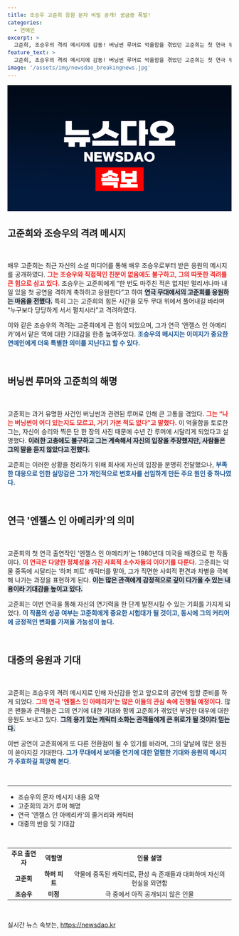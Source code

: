 ```yaml
---
title: 조승우 고준희 응원 문자 비밀 공개! 궁금증 폭발!
categories:
  - 연예인
excerpt: >
  고준희, 조승우의 격려 메시지에 감동! 버닝썬 루머로 억울함을 겪었던 고준희는 첫 연극 무대에 도전하며 진정한 자신을 드러낼 준비를 한다. 그의 무대 뒤 진솔한 이야기, 확인해보세요!
feature_text: >
  고준희, 조승우의 격려 메시지에 감동! 버닝썬 루머로 억울함을 겪었던 고준희는 첫 연극 무대에 도전하며 진정한 자신을 드러낼 준비를 한다. 그의 무대 뒤 진솔한 이야기, 확인해보세요!
image: '/assets/img/newsdao_breakingnews.jpg'
---
```


<p><img src="/assets/img/newsdao_breakingnews.jpg" alt="flaretime 속보" /></p>

<h2 data-ke-size="size26">고준희와 조승우의 격려 메시지</h2>

<p data-ke-size="size16">&nbsp;</p>

<p>배우 고준희는 최근 자신의 소셜 미디어를 통해 배우 조승우로부터 받은 응원의 메시지를 공개하였다. <b><span style="color: #ee2323;">그는 조승우와 직접적인 친분이 없음에도 불구하고, 그의 따뜻한 격려를 큰 힘으로 삼고 있다.</span></b> 조승우는 고준희에게 “한 번도 마주친 적은 없지만 멀리서나마 내일 있을 첫 공연을 격하게 축하하고 응원한다”고 하여 <b><span style="background-color: #21538527;">연극 무대에서의 고준희를 응원하는 마음을 전했다.</span></b> 특히 그는 고준희의 힘든 시간을 모두 무대 위에서 풀어내길 바라며 “누구보다 당당하게 서서 펼치시라”고 격려하였다. </p>

<p>이와 같은 조승우의 격려는 고준희에게 큰 힘이 되었으며, 그가 연극 ‘엔젤스 인 아메리카’에서 맡은 역에 대한 기대감을 한층 높여주었다. <b><span style="color: #1a5490;">조승우의 메시지는 이미지가 중요한 연예인에게 더욱 특별한 의미를 지닌다고 할 수 있다.</span></b> </p>

<p data-ke-size="size16">&nbsp;</p>

<h2 data-ke-size="size26">버닝썬 루머와 고준희의 해명</h2>

<p data-ke-size="size16">&nbsp;</p>

<p>고준희는 과거 유명한 사건인 버닝썬과 관련된 루머로 인해 큰 고통을 겪었다. <b><span style="color: #ee2323;">그는 “나는 버닝썬이 어디 있는지도 모르고, 거기 가본 적도 없다”고 말했다.</span></b> 이 억울함을 토로한 그는, 자신이 승리와 찍은 단 한 장의 사진 때문에 수년 간 루머에 시달리게 되었다고 설명했다. <b><span style="background-color: #21538527;">이러한 고충에도 불구하고 그는 계속해서 자신의 입장을 주장했지만, 사람들은 그의 말을 듣지 않았다고 전했다.</span></b></p>

<p>고준희는 이러한 상황을 정리하기 위해 회사에 자신의 입장을 분명히 전달했으나, <b><span style="color: #1a5490;">부족한 대응으로 인한 실망감은 그가 개인적으로 변호사를 선임하게 만든 주요 원인 중 하나였다.</span></b> </p>

<p data-ke-size="size16">&nbsp;</p>

<h2 data-ke-size="size26">연극 '엔젤스 인 아메리카'의 의미</h2>

<p data-ke-size="size16">&nbsp;</p>

<p>고준희의 첫 연극 출연작인 '엔젤스 인 아메리카'는 1980년대 미국을 배경으로 한 작품이다. <b><span style="color: #ee2323;">이 연극은 다양한 정체성을 가진 사회적 소수자들의 이야기를 다룬다.</span></b> 고준희는 약물 중독에 시달리는 ‘하퍼 피트’ 캐릭터를 맡아, 그가 직면한 사회적 편견과 차별을 극복해 나가는 과정을 표현하게 된다. <b><span style="background-color: #21538527;">이는 많은 관객에게 감정적으로 깊이 다가올 수 있는 내용이라 기대감을 높이고 있다.</span></b> </p>

<p>고준희는 이번 연극을 통해 자신의 연기력을 한 단계 발전시킬 수 있는 기회를 가지게 되었다. <b><span style="color: #1a5490;">이 작품의 성공 여부는 고준희에게 중요한 시험대가 될 것이고, 동시에 그의 커리어에 긍정적인 변화를 가져올 가능성이 높다.</span></b> </p>

<p data-ke-size="size16">&nbsp;</p>

<h2 data-ke-size="size26">대중의 응원과 기대</h2>

<p data-ke-size="size16">&nbsp;</p>

<p>고준희는 조승우의 격려 메시지로 인해 자신감을 얻고 앞으로의 공연에 임할 준비를 하게 되었다. <b><span style="color: #ee2323;">그의 연극 '엔젤스 인 아메리카'는 많은 이들의 관심 속에 진행될 예정이다.</span></b> 많은 팬들과 관객들은 그의 연기에 대한 기대와 함께 고준희가 겪었던 부당한 대우에 대한 응원도 보내고 있다. <b><span style="background-color: #21538527;">그의 용기 있는 캐릭터 소화는 관객들에게 큰 위로가 될 것이라 믿는다.</span></b> </p>

<p>이번 공연이 고준희에게 또 다른 전환점이 될 수 있기를 바라며, 그의 앞날에 많은 응원이 쏟아지길 기대한다. <b><span style="color: #1a5490;">그가 무대에서 보여줄 연기에 대한 열렬한 기대와 응원의 메시지가 주효하길 희망해 본다.</span></b></p>

<p data-ke-size="size16">&nbsp;</p>

<hr>

<ul>
  <li>조승우의 문자 메시지 내용 요약</li>
  <li>고준희의 과거 루머 해명</li>
  <li>연극 '엔젤스 인 아메리카'의 줄거리와 캐릭터</li>
  <li>대중의 반응 및 기대감</li>
</ul>

<p data-ke-size="size16">&nbsp;</p>

<table>
  <tr>
    <td style="text-align: center; height: 17px;"><b>주요 출연자</b></td>
    <td style="text-align: center; height: 17px;"><b>역할명</b></td>
    <td style="text-align: center; height: 17px;"><b>인물 설명</b></td>
  </tr>
  <tr>
    <td style="text-align: center; height: 17px;"><b>고준희</b></td>
    <td style="text-align: center; height: 17px;"><b>하퍼 피트</b></td>
    <td style="text-align: center; height: 17px;">약물에 중독된 캐릭터로, 환상 속 존재들과 대화하며 자신의 현실을 외면함</td>
  </tr>
  <tr>
    <td style="text-align: center; height: 17px;"><b>조승우</b></td>
    <td style="text-align: center; height: 17px;"><b>미정</b></td>
    <td style="text-align: center; height: 17px;">극 중에서 아직 공개되지 않은 인물</td>
  </tr>
</table>

<p data-ke-size="size16">&nbsp;</p>
실시간 뉴스 속보는, <a href="https://newsdao.kr" rel="dofollow">https://newsdao.kr</a>


